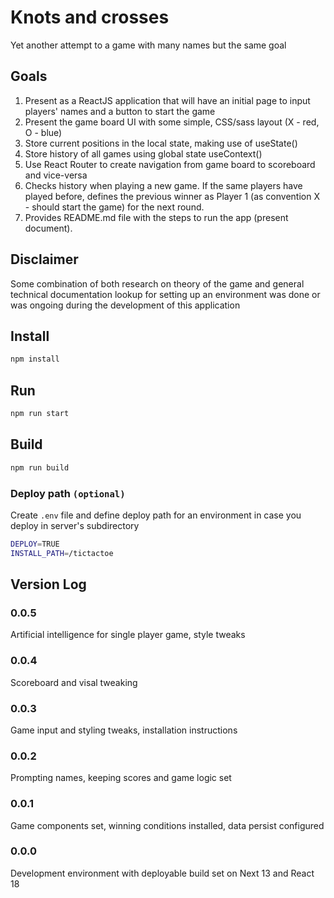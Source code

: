 # Knots and crosses
Yet another attempt to a game with many names but the same goal

## Goals
1. Present as a ReactJS application that will have an initial page to input players' names and a button to start the game
2. Present the game board UI with some simple, CSS/sass layout (X - red, O - blue)
3. Store current positions in the local state, making use of useState()
4. Store history of all games using global state useContext()
5. Use React Router to create navigation from game board to scoreboard and vice-versa
6. Checks history when playing a new game. If the same players have played before, defines the previous winner as Player 1 (as convention X - should start the game) for the next round.
7. Provides README.md file with the steps to run the app (present document).

## Disclaimer
Some combination of both research on theory of the game and general technical documentation lookup for setting up an environment was done or was ongoing during the development of this application

## Install
```sh
npm install
```

## Run
```sh
npm run start
```

## Build
```sh
npm run build
```

### Deploy path `(optional)`
Create `.env` file and define deploy path for an environment in case you deploy in server's subdirectory
```sh
DEPLOY=TRUE
INSTALL_PATH=/tictactoe
```

## Version Log
### 0.0.5
Artificial intelligence for single player game, style tweaks

### 0.0.4
Scoreboard and visal tweaking

### 0.0.3
Game input and styling tweaks, installation instructions

### 0.0.2
Prompting names, keeping scores and game logic set

### 0.0.1
Game components set, winning conditions installed, data persist configured


### 0.0.0
Development environment with deployable build set on Next 13 and React 18
